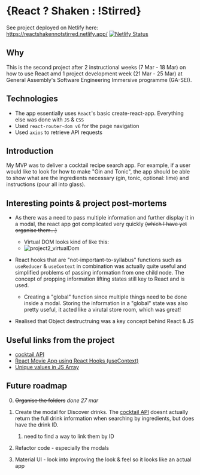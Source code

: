 # {React ? Shaken : !Stirred}

See project deployed on Netlify here: https://reactshakennotstirred.netlify.app/
[![Netlify Status](https://api.netlify.com/api/v1/badges/fd30ba11-297a-4b23-90c0-f9b12ad58721/deploy-status)](https://app.netlify.com/sites/reactshakennotstirred/deploys)

## Why

This is the second project after 2 instructional weeks (7 Mar - 18 Mar) on how to use React amd 1 project development week (21 Mar - 25 Mar) at General Assembly's Software Engineering Immersive programme (GA-SEI).

## Technologies

- The app essentially uses `React`'s basic create-react-app. Everything else was done with `JS` & `CSS`
- Used `react-router-dom v6` for the page navigation
- Used `axios` to retrieve API requests

## Introduction

My MVP was to deliver a cocktail recipe search app. For example, if a user would like to look for how to make "Gin and Tonic", the app should be able to show what are the ingredients necessary (gin, tonic, optional: lime) and instructions (pour all into glass).

## Interesting points & project post-mortems

- As there was a need to pass multiple information and further display it in a modal, the react app got complicated very quickly ~~(which I have yet organise them...)~~

  - Virtual DOM looks kind of like this:
  - ![project2_virtualDom](https://user-images.githubusercontent.com/16322250/160202279-23fe78cd-2122-4bf4-abd6-c02302d1ebde.png)

- React hooks that are "not-important-to-syllabus" functions such as `useReducer` & `useContext` in combination was actually quite useful and simplified problems of passing information from one child node. The concept of propping information lifting states still key to React and is used.

  - Creating a "global" function since multiple things need to be done inside a modal. Storing the information in a "global" state was also pretty useful, it acted like a virutal store room, which was great!

- Realised that Object destructruing was a key concept behind React & JS

## Useful links from the project

- [cocktail API](https://www.thecocktaildb.com/api.php)
- [React Movie App using React Hooks (useContext)](https://youtu.be/1eO_hNYzaSc)
- [Unique values in JS Array](https://stackoverflow.com/questions/1960473/get-all-unique-values-in-a-javascript-array-remove-duplicates)

## Future roadmap

0. ~~Organise the folders~~ _done 27 mar_
1. Create the modal for Discover drinks. The [cocktail API](https://www.thecocktaildb.com/api/json/v1/1/filter.php?i=Gin) doesnt actually return the full drink information when searching by ingredients, but does have the drink ID.

   1. need to find a way to link them by ID

2. Refactor code - especially the modals
3. Material UI - look into improving the look & feel so it looks like an actual app
